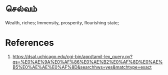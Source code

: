 # செல்வம்
Wealth, riches; Immensity, prosperity, flourishing state;


# References
1. https://dsal.uchicago.edu/cgi-bin/app/tamil-lex_query.py?qs=%E0%AE%9A%E0%AF%86%E0%AE%B2%E0%AF%8D%E0%AE%B5%E0%AE%AE%E0%AF%8D&searchhws=yes&matchtype=exact
